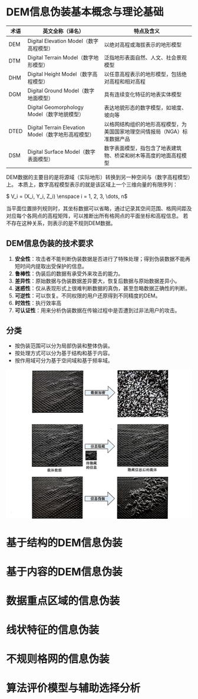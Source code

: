 # DEM信息伪装基本概念与理论基础
| 术语 | 英文全称（译名） | 特点及含义 |
|------|------------------|-----------|
| DEM  | Digital Elevation Model（数字高程模型） | 以绝对高程或海拔表示的地形模型 |
| DTM  | Digital Terrain Model（数字地形模型） | 泛指地形表面自然、人文、社会景观模型 |
| DHM  | Digital Height Model（数字高程模型） | 以任意高程表示的地形模型，包括绝对高程和相对高程 |
| DGM  | Digital Ground Model（数字地面模型） | 具有连续变化特征的地表实体模型 |
|      | Digital Geomorphology Model（数字地貌模型） | 表达地貌形态的数字模型，如坡度、坡向等 |
| DTED | Digital Terrain Elevation Model（数字地形高程模型） | 以格网结构组织的地形高程模型，为美国国家地理空间情报局（NGA）标准数据产品 |
| DSM  | Digital Surface Model（数字表面模型） | 数字表面模型，指包含了地表建筑物、桥梁和树木等高度的地面高程模型 |

DEM数据的主要目的是将源域（实际地形）转换到另一种空间与（数字高程模型）上。
本质上，数字高程模型表示的就是该区域上一个三维向量的有限序列：

$ V_i = (X_i, Y_i, Z_i) \enspace i = 1, 2, 3, \dots, n$

当平面位置排列规则时，其坐标数据可以省略，通过记录其空间范围、格网间距及对应每个各网点的高程矩阵，可以推断出所有格网点的平面坐标和高程信息。
若不存在这种关系，则表示的是不规则DEM数据。

## DEM信息伪装的技术要求
1. **安全性**：攻击者不能判断伪装数据是否进行了特殊处理；得到伪装数据不能再短时间内提取出受保护的信息。
2. **鲁棒性**：伪装后的数据有承受外来攻击的能力。
3. **差异性**：原始数据与伪装数据差异要大，恢复后数据与原始数据差异小。
4. **迷惑性**：仅从表现形式上很难判断数据的真伪，甚至忽略数据正确性的判断。
5. **可逆性**：可以恢复。不同权限的用户还原得到不同精度的DEM。
6. **时效性**：执行效率高
7. **可认证性**：用来分析伪装数据在传输过程中是否遭到过非法用户的攻击。

## 分类
- 按伪装范围可以分为局部伪装和整体伪装。
- 按处理方式可以分为基于结构和基于内容。
- 按作用域可分为基于空间域和基于频率域。

![Encryption-Hiding-Camousflage.jpg](../../asset/SurveyingAndMapping/Encryption-Hiding-Camousflage.jpg)

# 基于结构的DEM信息伪装

# 基于内容的DEM信息伪装

# 数据重点区域的信息伪装

# 线状特征的信息伪装

# 不规则格网的信息伪装

# 算法评价模型与辅助选择分析
